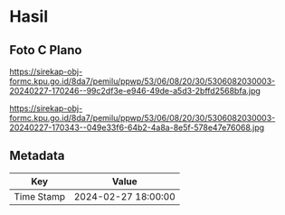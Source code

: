 # Hasil

## Foto C Plano

https://sirekap-obj-formc.kpu.go.id/8da7/pemilu/ppwp/53/06/08/20/30/5306082030003-20240227-170246--99c2df3e-e946-49de-a5d3-2bffd2568bfa.jpg

https://sirekap-obj-formc.kpu.go.id/8da7/pemilu/ppwp/53/06/08/20/30/5306082030003-20240227-170343--049e33f6-64b2-4a8a-8e5f-578e47e76068.jpg


## Metadata

| Key        | Value               |
| ---------- | ------------------- |
| Time Stamp | 2024-02-27 18:00:00 |



